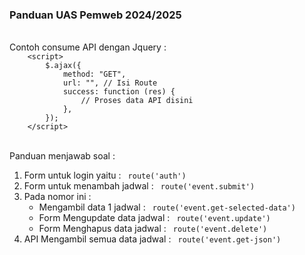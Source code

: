 <h3> Panduan UAS Pemweb 2024/2025 </h3> 
<br />Contoh consume API dengan Jquery :
<code>
    &lt;script&gt;
        $.ajax({
    		method: "GET",
    		url: "", // Isi Route
    		success: function (res) {
    			// Proses data API disini
    		},
    	});
    &lt;/script&gt;
</code>

<br /> Panduan menjawab soal :
<ol>
    <li> Form untuk login yaitu : <code> route('auth') </code> </li>
    <li> Form untuk menambah jadwal : <code> route('event.submit') </code> </li>
    <li> Pada nomor ini : 
        <ul>
            <li> Mengambil data 1 jadwal : <code> route('event.get-selected-data') </code> </li>
            <li> Form Mengupdate data jadwal : <code> route('event.update') </code> </li>
            <li> Form Menghapus data jadwal : <code> route('event.delete') </code> </li>
        </ul>
    </li>
    <li> API Mengambil semua data jadwal : <code> route('event.get-json') </code> </li>
</ol>
